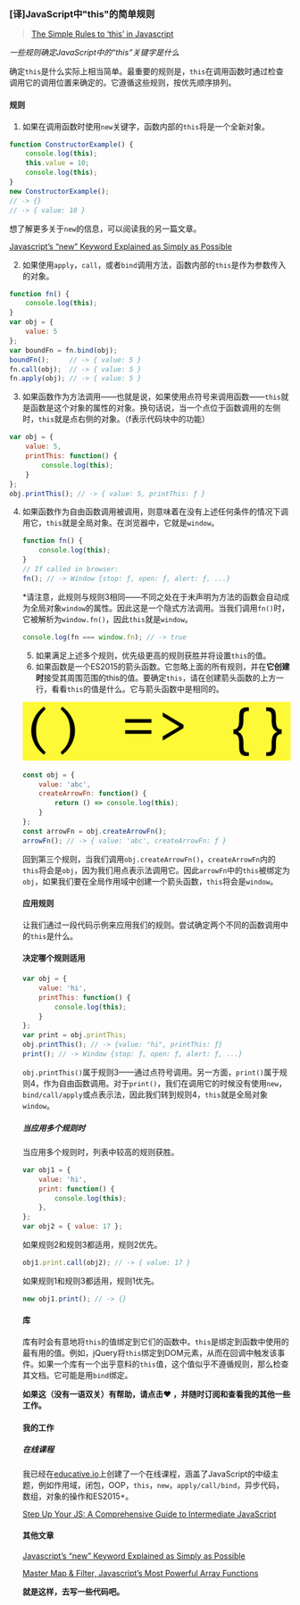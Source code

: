 ### [译]JavaScript中"this"的简单规则

> [The Simple Rules to ‘this’ in Javascript](https://codeburst.io/the-simple-rules-to-this-in-javascript-35d97f31bde3)

*一些规则确定JavaScript中的“this”关键字是什么*

确定`this`是什么实际上相当简单。最重要的规则是，`this`在调用函数时通过检查调用它的调用位置来确定的。它遵循这些规则，按优先顺序排列。

#### 规则

1. 如果在调用函数时使用`new`关键字，函数内部的`this`将是一个全新对象。

```javascript
function ConstructorExample() {
    console.log(this);
    this.value = 10;
    console.log(this);
}
new ConstructorExample();
// -> {}
// -> { value: 10 }
```

想了解更多关于`new`的信息，可以阅读我的另一篇文章。

[Javascript’s “new” Keyword Explained as Simply as Possible](https://codeburst.io/javascripts-new-keyword-explained-as-simply-as-possible-fec0d87b2741)

2. 如果使用`apply`，`call`，或者`bind`调用方法，函数内部的`this`是作为参数传入的对象。

```javascript
function fn() {
    console.log(this);
}
var obj = {
    value: 5
};
var boundFn = fn.bind(obj);
boundFn();     // -> { value: 5 }
fn.call(obj);  // -> { value: 5 }
fn.apply(obj); // -> { value: 5 }
```

3. 如果函数作为方法调用——也就是说，如果使用点符号来调用函数——`this`就是函数是这个对象的属性的对象。换句话说，当一个点位于函数调用的左侧时，`this`就是点右侧的对象。（f表示代码块中的功能）

```javascript
var obj = {
    value: 5,
    printThis: function() {
        console.log(this);
    }
};
obj.printThis(); // -> { value: 5, printThis: ƒ }
```

4. 如果函数作为自由函数调用被调用，则意味着在没有上述任何条件的情况下调用它，`this`就是全局对象。在浏览器中，它就是`window`。

   ```javascript
   function fn() {
       console.log(this);
   }
   // If called in browser:
   fn(); // -> Window {stop: ƒ, open: ƒ, alert: ƒ, ...}
   ```

   *请注意，此规则与规则3相同——不同之处在于未声明为方法的函数会自动成为全局对象`window`的属性。因此这是一个隐式方法调用。当我们调用`fn()`时，它被解析为`window.fn()`，因此`this`就是`window`。

   ```javascript
   console.log(fn === window.fn); // -> true
   ```

   5. 如果满足上述多个规则，优先级更高的规则获胜并将设置`this`的值。
   6. 如果函数是一个ES2015的箭头函数。它忽略上面的所有规则，并在**它创建时**接受其周围范围的this的值。要确定`this`，请在创建箭头函数的上方一行，看看`this`的值是什么。它与箭头函数中是相同的。

   ![arrow_function.png](../../img/html_css_js/arrow_function.png)

   ```javascript
   const obj = {
       value: 'abc',
       createArrowFn: function() {
           return () => console.log(this);
       }
   };
   const arrowFn = obj.createArrowFn();
   arrowFn(); // -> { value: 'abc', createArrowFn: ƒ }
   ```

   回到第三个规则，当我们调用`obj.createArrowFn()`，`createArrowFn`内的`this`将会是`obj`，因为我们用点表示法调用它。因此`arrowFn`中的`this`被绑定为`obj`，如果我们要在全局作用域中创建一个箭头函数，`this`将会是`window`。

   #### 应用规则

   让我们通过一段代码示例来应用我们的规则。尝试确定两个不同的函数调用中的`this`是什么。

   #### 决定哪个规则适用

   ```javascript
   var obj = {
       value: 'hi',
       printThis: function() {
           console.log(this);
       }
   };
   var print = obj.printThis;
   obj.printThis(); // -> {value: "hi", printThis: ƒ}
   print(); // -> Window {stop: ƒ, open: ƒ, alert: ƒ, ...}
   ```

   `obj.printThis()`属于规则3——通过点符号调用。另一方面，`print()`属于规则4，作为自由函数调用。对于`print()`，我们在调用它的时候没有使用`new`，`bind/call/apply`或点表示法，因此我们转到规则4，`this`就是全局对象`window`。

   ##### 当应用多个规则时

   当应用多个规则时，列表中较高的规则获胜。

   ```javascript
   var obj1 = {
       value: 'hi',
       print: function() {
           console.log(this);
       },
   };
   var obj2 = { value: 17 };
   ```

   如果规则2和规则3都适用，规则2优先。

   ```javascript
   obj1.print.call(obj2); // -> { value: 17 }
   ```

   如果规则1和规则3都适用，规则1优先。

   ```javascript
   new obj1.print(); // -> {}
   ```

   #### 库

   库有时会有意地将`this`的值绑定到它们的函数中。`this`是绑定到函数中使用的最有用的值。例如，jQuery将`this`绑定到DOM元素，从而在回调中触发该事件。如果一个库有一个出乎意料的`this`值，这个值似乎不遵循规则，那么检查其文档。它可能是用`bind`绑定。

   **如果这（没有一语双关）有帮助，请点击❤ ，并随时订阅和查看我的其他一些工作。**

   #### 我的工作

   ##### 在线课程

   我已经在[educative.io](https://www.educative.io/)上创建了一个在线课程，涵盖了JavaScript的中级主题，例如作用域，闭包，OOP，`this`，`new`，`apply/call/bind`，异步代码，数组，对象的操作和ES2015+。

   [Step Up Your JS: A Comprehensive Guide to Intermediate JavaScript](https://www.educative.io/collection/5679346740101120/5707702298738688?authorName=Arnav%20Aggarwal)

   #### 其他文章

   [Javascript’s “new” Keyword Explained as Simply as Possible](https://codeburst.io/javascripts-new-keyword-explained-as-simply-as-possible-fec0d87b2741)

   [Master Map & Filter, Javascript’s Most Powerful Array Functions](https://codeburst.io/array-functions-map-filter-18a6e5f75da1)

   **就是这样，去写一些代码吧。**

   ​

